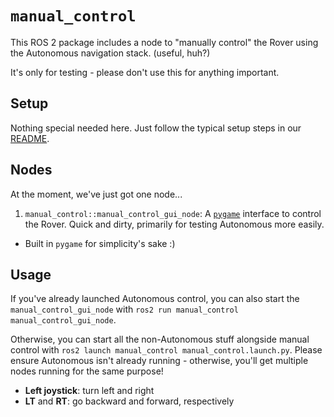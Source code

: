 # `manual_control`

This ROS 2 package includes a node to "manually control" the Rover using the Autonomous navigation stack. (useful, huh?)

It's only for testing - please don't use this for anything important.

## Setup

Nothing special needed here. Just follow the typical setup steps in our [README](../../README.md).

## Nodes

At the moment, we've just got one node...

1. `manual_control::manual_control_gui_node`: A [`pygame`](https://www.pygame.org/docs/) interface to control the Rover. Quick and dirty, primarily for testing Autonomous more easily.

- Built in `pygame` for simplicity's sake :)

## Usage

If you've already launched Autonomous control, you can also start the `manual_control_gui_node` with `ros2 run manual_control manual_control_gui_node`.

Otherwise, you can start all the non-Autonomous stuff alongside manual control with `ros2 launch manual_control manual_control.launch.py`. Please ensure Autonomous isn't already running - otherwise, you'll get multiple nodes running for the same purpose!

- **Left joystick**: turn left and right
- **LT** and **RT**: go backward and forward, respectively
